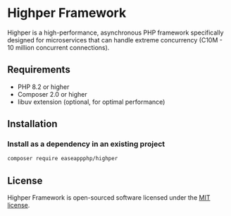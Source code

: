 # Highper Framework

Highper is a high-performance, asynchronous PHP framework specifically designed for microservices that can handle extreme concurrency (C10M - 10 million concurrent connections).

## Requirements

- PHP 8.2 or higher
- Composer 2.0 or higher
- libuv extension (optional, for optimal performance)

## Installation

### Install as a dependency in an existing project

```bash
composer require easeappphp/highper
```

## License

Highper Framework is open-sourced software licensed under the [MIT license](LICENSE).
